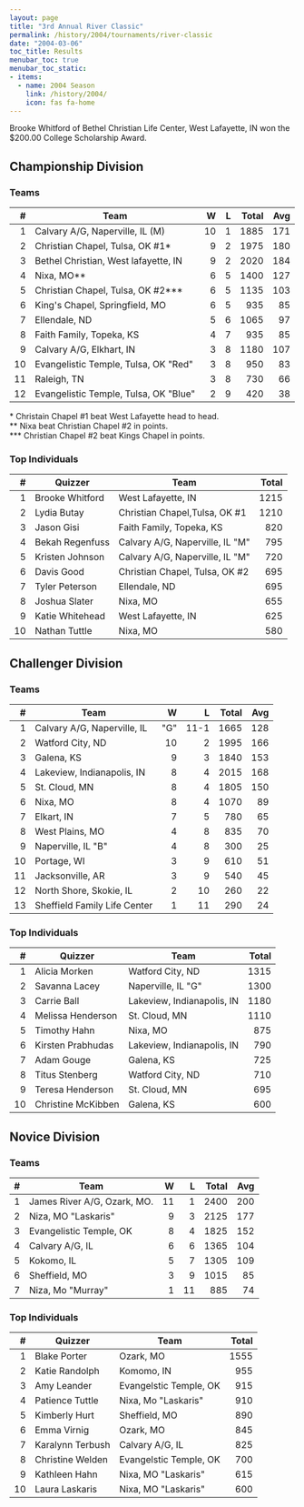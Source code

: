 ```yaml
---
layout: page
title: "3rd Annual River Classic"
permalink: /history/2004/tournaments/river-classic
date: "2004-03-06"
toc_title: Results
menubar_toc: true
menubar_toc_static:
- items:
  - name: 2004 Season
    link: /history/2004/
    icon: fas fa-home
---
```


Brooke Whitford of Bethel Christian Life Center, West Lafayette, IN won the $200.00 College Scholarship Award.

## Championship Division

### Teams

|    # | Team                                  |    W |    L | Total |  Avg |
| ---: | ------------------------------------- | ---: | ---: | ----: | ---: |
|    1 | Calvary A/G, Naperville, IL (M)       |   10 |    1 |  1885 |  171 |
|    2 | Christian Chapel, Tulsa, OK #1*       |    9 |    2 |  1975 |  180 |
|    3 | Bethel Christian, West lafayette, IN  |    9 |    2 |  2020 |  184 |
|    4 | Nixa, MO**                            |    6 |    5 |  1400 |  127 |
|    5 | Christian Chapel, Tulsa, OK #2***     |    6 |    5 |  1135 |  103 |
|    6 | King's Chapel, Springfield, MO        |    6 |    5 |   935 |   85 |
|    7 | Ellendale, ND                         |    5 |    6 |  1065 |   97 |
|    8 | Faith Family, Topeka, KS              |    4 |    7 |   935 |   85 |
|    9 | Calvary A/G, Elkhart, IN              |    3 |    8 |  1180 |  107 |
|   10 | Evangelistic Temple, Tulsa, OK "Red"  |    3 |    8 |   950 |   83 |
|   11 | Raleigh, TN                           |    3 |    8 |   730 |   66 |
|   12 | Evangelistic Temple, Tulsa, OK "Blue" |    2 |    9 |   420 |   38 |

\* Christain Chapel #1 beat West Lafayette head to head.\
\*\*  Nixa beat Christian Chapel #2 in points.\
\*\*\* Christian Chapel #2 beat Kings Chapel in points.

### Top Individuals

|    # | Quizzer         | Team                            | Total |
| ---: | --------------- | ------------------------------- | ----: |
|    1 | Brooke Whitford | West Lafayette, IN              |  1215 |
|    2 | Lydia Butay     | Christian Chapel,Tulsa, OK #1   |  1210 |
|    3 | Jason Gisi      | Faith Family, Topeka, KS        |   820 |
|    4 | Bekah Regenfuss | Calvary A/G, Naperville, IL "M" |   795 |
|    5 | Kristen Johnson | Calvary A/G, Naperville, IL "M" |   720 |
|    6 | Davis Good      | Christian Chapel, Tulsa, OK #2  |   695 |
|    7 | Tyler Peterson  | Ellendale, ND                   |   695 |
|    8 | Joshua Slater   | Nixa, MO                        |   655 |
|    9 | Katie Whitehead | West Lafayette, IN              |   625 |
|   10 | Nathan Tuttle   | Nixa, MO                        |   580 |

## Challenger Division

### Teams

|    # | Team                         |    W |    L | Total |  Avg |
| ---: | ---------------------------- | ---: | ---: | ----: | ---: |
|    1 | Calvary A/G, Naperville, IL  |  "G" | 11-1 |  1665 |  128 |
|    2 | Watford City, ND             |   10 |    2 |  1995 |  166 |
|    3 | Galena, KS                   |    9 |    3 |  1840 |  153 |
|    4 | Lakeview, Indianapolis, IN   |    8 |    4 |  2015 |  168 |
|    5 | St. Cloud, MN                |    8 |    4 |  1805 |  150 |
|    6 | Nixa, MO                     |    8 |    4 |  1070 |   89 |
|    7 | Elkart, IN                   |    7 |    5 |   780 |   65 |
|    8 | West Plains, MO              |    4 |    8 |   835 |   70 |
|    9 | Naperville, IL "B"           |    4 |    8 |   300 |   25 |
|   10 | Portage, WI                  |    3 |    9 |   610 |   51 |
|   11 | Jacksonville, AR             |    3 |    9 |   540 |   45 |
|   12 | North Shore, Skokie, IL      |    2 |   10 |   260 |   22 |
|   13 | Sheffield Family Life Center |    1 |   11 |   290 |   24 |

### Top Individuals

|    # | Quizzer            | Team                       | Total |
| ---: | ------------------ | -------------------------- | ----: |
|    1 | Alicia Morken      | Watford City, ND           |  1315 |
|    2 | Savanna Lacey      | Naperville, IL "G"         |  1300 |
|    3 | Carrie Ball        | Lakeview, Indianapolis, IN |  1180 |
|    4 | Melissa Henderson  | St. Cloud, MN              |  1110 |
|    5 | Timothy Hahn       | Nixa, MO                   |   875 |
|    6 | Kirsten Prabhudas  | Lakeview, Indianapolis, IN |   790 |
|    7 | Adam Gouge         | Galena, KS                 |   725 |
|    8 | Titus Stenberg     | Watford City, ND           |   710 |
|    9 | Teresa Henderson   | St. Cloud, MN              |   695 |
|   10 | Christine McKibben | Galena, KS                 |   600 |

## Novice Division

### Teams

|    # | Team                        |    W |    L | Total |  Avg |
| ---: | --------------------------- | ---: | ---: | ----: | ---: |
|    1 | James River A/G, Ozark, MO. |   11 |    1 |  2400 |  200 |
|    2 | Niza, MO "Laskaris"         |    9 |    3 |  2125 |  177 |
|    3 | Evangelistic Temple, OK     |    8 |    4 |  1825 |  152 |
|    4 | Calvary A/G, IL             |    6 |    6 |  1365 |  104 |
|    5 | Kokomo, IL                  |    5 |    7 |  1305 |  109 |
|    6 | Sheffield, MO               |    3 |    9 |  1015 |   85 |
|    7 | Niza, Mo "Murray"           |    1 |   11 |   885 |   74 |

### Top Individuals

|    # | Quizzer          | Team                   | Total |
| ---: | ---------------- | ---------------------- | ----: |
|    1 | Blake Porter     | Ozark, MO              |  1555 |
|    2 | Katie Randolph   | Komomo, IN             |   955 |
|    3 | Amy Leander      | Evangelstic Temple, OK |   915 |
|    4 | Patience Tuttle  | Nixa, Mo "Laskaris"    |   910 |
|    5 | Kimberly Hurt    | Sheffield, MO          |   890 |
|    6 | Emma Virnig      | Ozark, MO              |   845 |
|    7 | Karalynn Terbush | Calvary A/G, IL        |   825 |
|    8 | Christine Welden | Evangelstic Temple, OK |   700 |
|    9 | Kathleen Hahn    | Nixa, MO "Laskaris"    |   615 |
|   10 | Laura Laskaris   | Nixa, MO "Laskaris"    |   600 |
